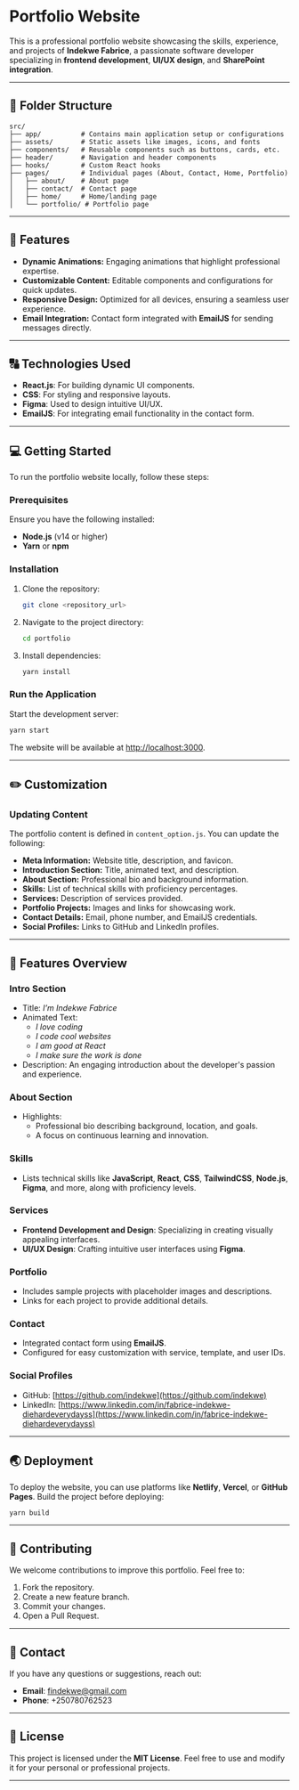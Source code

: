 # Portfolio Website

This is a professional portfolio website showcasing the skills, experience, and projects of **Indekwe Fabrice**, a passionate software developer specializing in **frontend development**, **UI/UX design**, and **SharePoint integration**.

---

## 📂 Folder Structure

```plaintext
src/
├── app/          # Contains main application setup or configurations
├── assets/       # Static assets like images, icons, and fonts
├── components/   # Reusable components such as buttons, cards, etc.
├── header/       # Navigation and header components
├── hooks/        # Custom React hooks
├── pages/        # Individual pages (About, Contact, Home, Portfolio)
│   ├── about/    # About page
│   ├── contact/  # Contact page
│   ├── home/     # Home/landing page
│   └── portfolio/ # Portfolio page
```

---

## 🎯 Features

- **Dynamic Animations:** Engaging animations that highlight professional expertise.
- **Customizable Content:** Editable components and configurations for quick updates.
- **Responsive Design:** Optimized for all devices, ensuring a seamless user experience.
- **Email Integration:** Contact form integrated with **EmailJS** for sending messages directly.

---

## 🔠️ Technologies Used

- **React.js**: For building dynamic UI components.
- **CSS**: For styling and responsive layouts.
- **Figma**: Used to design intuitive UI/UX.
- **EmailJS**: For integrating email functionality in the contact form.

---

## 💻 Getting Started

To run the portfolio website locally, follow these steps:

### Prerequisites

Ensure you have the following installed:
- **Node.js** (v14 or higher)
- **Yarn** or **npm**

### Installation

1. Clone the repository:
   ```bash
   git clone <repository_url>
   ```

2. Navigate to the project directory:
   ```bash
   cd portfolio
   ```

3. Install dependencies:
   ```bash
   yarn install
   ```

### Run the Application

Start the development server:
```bash
yarn start
```
The website will be available at [http://localhost:3000](http://localhost:3000).

---

## ✏️ Customization

### Updating Content
The portfolio content is defined in `content_option.js`. You can update the following:
- **Meta Information:** Website title, description, and favicon.
- **Introduction Section:** Title, animated text, and description.
- **About Section:** Professional bio and background information.
- **Skills:** List of technical skills with proficiency percentages.
- **Services:** Description of services provided.
- **Portfolio Projects:** Images and links for showcasing work.
- **Contact Details:** Email, phone number, and EmailJS credentials.
- **Social Profiles:** Links to GitHub and LinkedIn profiles.

---

## 📄 Features Overview

### **Intro Section**
- Title: *I’m Indekwe Fabrice*
- Animated Text:
  - *I love coding*
  - *I code cool websites*
  - *I am good at React*
  - *I make sure the work is done*
- Description: An engaging introduction about the developer's passion and experience.

### **About Section**
- Highlights:
  - Professional bio describing background, location, and goals.
  - A focus on continuous learning and innovation.

### **Skills**
- Lists technical skills like **JavaScript**, **React**, **CSS**, **TailwindCSS**, **Node.js**, **Figma**, and more, along with proficiency levels.

### **Services**
- **Frontend Development and Design**: Specializing in creating visually appealing interfaces.
- **UI/UX Design**: Crafting intuitive user interfaces using **Figma**.

### **Portfolio**
- Includes sample projects with placeholder images and descriptions.
- Links for each project to provide additional details.

### **Contact**
- Integrated contact form using **EmailJS**.
- Configured for easy customization with service, template, and user IDs.

### **Social Profiles**
- GitHub: [https://github.com/indekwe](https://github.com/indekwe)
- LinkedIn: [https://www.linkedin.com/in/fabrice-indekwe-diehardeverydayss](https://www.linkedin.com/in/fabrice-indekwe-diehardeverydayss)

---

## 🌏 Deployment

To deploy the website, you can use platforms like **Netlify**, **Vercel**, or **GitHub Pages**. Build the project before deploying:
```bash
yarn build
```

---

## 🤝 Contributing

We welcome contributions to improve this portfolio. Feel free to:
1. Fork the repository.
2. Create a new feature branch.
3. Commit your changes.
4. Open a Pull Request.

---

## 📧 Contact

If you have any questions or suggestions, reach out:
- **Email**: [findekwe@gmail.com](mailto:findekwe@gmail.com)
- **Phone**: +250780762523

---

## 📜 License

This project is licensed under the **MIT License**. Feel free to use and modify it for your personal or professional projects.

---
